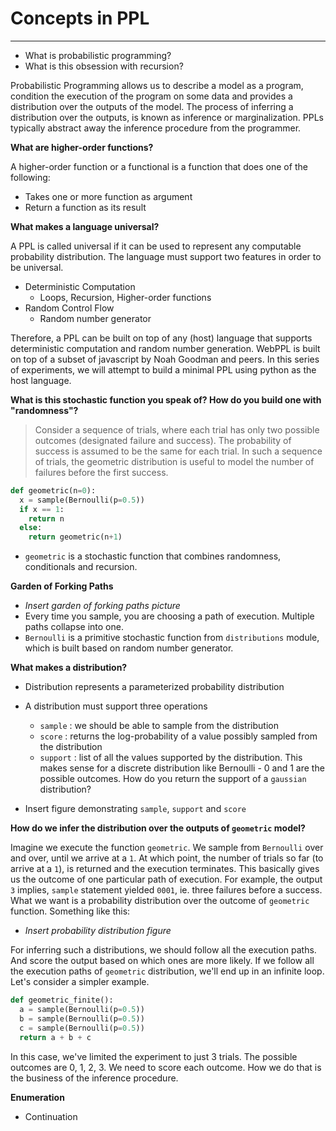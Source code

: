 # Concepts in PPL

------



- What is probabilistic programming?
- What is this obsession with recursion?

Probabilistic Programming allows us to describe a model as a program, condition the execution of the program on some data and provides a distribution over the outputs of the model. The process of inferring a distribution over the outputs, is known as inference or marginalization. PPLs typically abstract away the inference procedure from the programmer.

**What are higher-order functions?**

A higher-order function or a functional is a function that does one of the following:

- Takes one or more function as argument
- Return a function as its result

**What makes a language universal?**

A PPL is called universal if it can be used to represent any computable probability distribution. The language must support two features in order to be universal.

- Deterministic Computation
  - Loops, Recursion, Higher-order functions
- Random Control Flow
  - Random number generator

Therefore, a PPL can be built on top of any (host) language that supports deterministic computation and random number generation. WebPPL is built on top of a subset of javascript by Noah Goodman and peers. In this series of experiments, we will attempt to build a minimal PPL using python as the host language.

**What is this stochastic function you speak of? How do you build one with "randomness"?**

> Consider a sequence of trials, where each trial has only two possible outcomes (designated failure and success). The probability of success is assumed to be the same for each trial. In such a sequence of trials, the geometric distribution is useful to model the number of failures before the first success. 

```python
def geometric(n=0):
  x = sample(Bernoulli(p=0.5))
  if x == 1:
    return n
  else:
    return geometric(n+1)
```

- `geometric` is a stochastic function that combines randomness, conditionals and recursion. 

**Garden of Forking Paths**

- *Insert garden of forking paths picture*
- Every time you sample, you are choosing a path of execution. Multiple paths collapse into one.
- `Bernoulli` is a primitive stochastic function from `distributions` module, which is built based on random number generator.

**What makes a distribution?**

- Distribution represents a parameterized probability distribution 
- A distribution must support three operations
  - `sample` : we should be able to sample from the distribution
  - `score` : returns the log-probability of a value possibly sampled from the distribution
  - `support` : list of all the values supported by the distribution. This makes sense for a discrete distribution like Bernoulli - 0 and 1 are the possible outcomes. How do you return the support of a `gaussian` distribution?

- Insert figure demonstrating `sample`, `support` and `score`

**How do we infer the distribution over the outputs of `geometric` model?**

Imagine we execute the function `geometric`. We sample from `Bernoulli` over and over, until we arrive at a `1`. At which point, the number of trials so far (to arrive at a `1`), is returned and the execution terminates. This basically gives us the outcome of one particular path of execution. For example, the output `3` implies, `sample` statement yielded `0001`, ie. three failures before a success. What we want is a probability distribution over the outcome of `geometric` function. Something like this:

- *Insert probability distribution figure*

For inferring such a distributions, we should follow all the execution paths. And score the output based on which ones are more likely. If we follow all the execution paths of `geometric` distribution, we'll end up in an infinite loop. Let's consider a simpler example.

```python
def geometric_finite():
  a = sample(Bernoulli(p=0.5))
  b = sample(Bernoulli(p=0.5))
  c = sample(Bernoulli(p=0.5))
  return a + b + c
```

In this case, we've limited the experiment to just 3 trials. The possible outcomes are 0, 1, 2, 3. We need to score each outcome. How we do that is the business of the inference procedure.

**Enumeration**

- Continuation 




